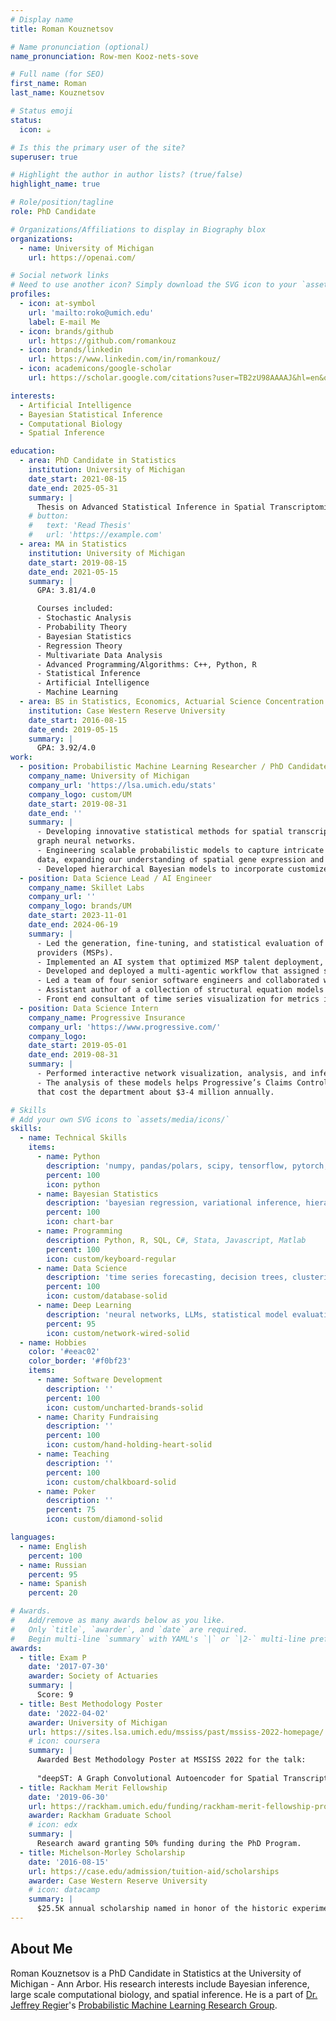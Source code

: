 ```yaml
---
# Display name
title: Roman Kouznetsov

# Name pronunciation (optional)
name_pronunciation: Row-men Kooz-nets-sove

# Full name (for SEO)
first_name: Roman
last_name: Kouznetsov

# Status emoji
status:
  icon: ☕️

# Is this the primary user of the site?
superuser: true

# Highlight the author in author lists? (true/false)
highlight_name: true

# Role/position/tagline
role: PhD Candidate

# Organizations/Affiliations to display in Biography blox
organizations:
  - name: University of Michigan
    url: https://openai.com/

# Social network links
# Need to use another icon? Simply download the SVG icon to your `assets/media/icons/` folder.
profiles:
  - icon: at-symbol
    url: 'mailto:roko@umich.edu'
    label: E-mail Me
  - icon: brands/github
    url: https://github.com/romankouz
  - icon: brands/linkedin
    url: https://www.linkedin.com/in/romankouz/
  - icon: academicons/google-scholar
    url: https://scholar.google.com/citations?user=TB2zU98AAAAJ&hl=en&oi=sra

interests:
  - Artificial Intelligence
  - Bayesian Statistical Inference
  - Computational Biology
  - Spatial Inference

education:
  - area: PhD Candidate in Statistics
    institution: University of Michigan
    date_start: 2021-08-15
    date_end: 2025-05-31
    summary: |
      Thesis on Advanced Statistical Inference in Spatial Transcriptomics. Lead author of deepST and BayXenSmooth models.
    # button:
    #   text: 'Read Thesis'
    #   url: 'https://example.com'
  - area: MA in Statistics
    institution: University of Michigan
    date_start: 2019-08-15
    date_end: 2021-05-15
    summary: |
      GPA: 3.81/4.0

      Courses included:
      - Stochastic Analysis
      - Probability Theory
      - Bayesian Statistics
      - Regression Theory
      - Multivariate Data Analysis
      - Advanced Programming/Algorithms: C++, Python, R
      - Statistical Inference
      - Artificial Intelligence
      - Machine Learning
  - area: BS in Statistics, Economics, Actuarial Science Concentration
    institution: Case Western Reserve University
    date_start: 2016-08-15
    date_end: 2019-05-15
    summary: |
      GPA: 3.92/4.0
work:
  - position: Probabilistic Machine Learning Researcher / PhD Candidate
    company_name: University of Michigan
    company_url: 'https://lsa.umich.edu/stats'
    company_logo: custom/UM
    date_start: 2019-08-31
    date_end: ''
    summary: |
      - Developing innovative statistical methods for spatial transcriptomics data by combining variational inference and
      graph neural networks.
      - Engineering scalable probabilistic models to capture intricate patterns in high-dimensional spatial transcriptomics
      data, expanding our understanding of spatial gene expression and cell (group) interactions.
      - Developed hierarchical Bayesian models to incorporate customized prior spatial knowledge.
  - position: Data Science Lead / AI Engineer
    company_name: Skillet Labs
    company_url: ''
    company_logo: brands/UM
    date_start: 2023-11-01
    date_end: 2024-06-19
    summary: |
      - Led the generation, fine-tuning, and statistical evaluation of large language models used by management service
      providers (MSPs).
      - Implemented an AI system that optimized MSP talent deployment, improving ticket resolution times.
      - Developed and deployed a multi-agentic workflow that assigned specific sub-tasks to specialized agents, decreasing hallucinations by nearly 100%.
      - Led a team of four senior software engineers and collaborated with two PhD researchers in economics and psychometrics to ship an autonomous, intelligent agent for IT ticket deployments. 
      - Assistant author of a collection of structural equation models meant for tracking experiential learning of burgeoning IT talent.
      - Front end consultant of time series visualization for metrics including workload variation, burnout, churn, and expected profit.
  - position: Data Science Intern
    company_name: Progressive Insurance
    company_url: 'https://www.progressive.com/'
    company_logo: 
    date_start: 2019-05-01
    date_end: 2019-08-31
    summary: |
      - Performed interactive network visualization, analysis, and inference for employment transitions in Claims Control.
      - The analysis of these models helps Progressive’s Claims Control department properly allocate new labor, decisions
      that cost the department about $3-4 million annually.

# Skills
# Add your own SVG icons to `assets/media/icons/`
skills:
  - name: Technical Skills
    items:
      - name: Python
        description: 'numpy, pandas/polars, scipy, tensorflow, pytorch, pymc3, nltk, beautifulsoup'
        percent: 100
        icon: python
      - name: Bayesian Statistics
        description: 'bayesian regression, variational inference, hierarchical modelling'
        percent: 100
        icon: chart-bar
      - name: Programming
        description: Python, R, SQL, C#, Stata, Javascript, Matlab
        percent: 100
        icon: custom/keyboard-regular
      - name: Data Science
        description: 'time series forecasting, decision trees, clustering, scalable data algorithms (Hadoop, Spark, Tableau), graphical modelling'
        percent: 100
        icon: custom/database-solid
      - name: Deep Learning
        description: 'neural networks, LLMs, statistical model evaluation'
        percent: 95
        icon: custom/network-wired-solid
  - name: Hobbies
    color: '#eeac02'
    color_border: '#f0bf23'
    items:
      - name: Software Development
        description: ''
        percent: 100
        icon: custom/uncharted-brands-solid
      - name: Charity Fundraising
        description: ''
        percent: 100
        icon: custom/hand-holding-heart-solid
      - name: Teaching
        description: ''
        percent: 100
        icon: custom/chalkboard-solid
      - name: Poker
        description: ''
        percent: 75
        icon: custom/diamond-solid

languages:
  - name: English
    percent: 100
  - name: Russian
    percent: 95
  - name: Spanish
    percent: 20

# Awards.
#   Add/remove as many awards below as you like.
#   Only `title`, `awarder`, and `date` are required.
#   Begin multi-line `summary` with YAML's `|` or `|2-` multi-line prefix and indent 2 spaces below.
awards:
  - title: Exam P
    date: '2017-07-30'
    awarder: Society of Actuaries
    summary: |
      Score: 9
  - title: Best Methodology Poster
    date: '2022-04-02'
    awarder: University of Michigan
    url: https://sites.lsa.umich.edu/mssiss/past/mssiss-2022-homepage/
    # icon: coursera
    summary: |
      Awarded Best Methodology Poster at MSSISS 2022 for the talk: 
      
      "deepST: A Graph Convolutional Autoencoder for Spatial Transcriptomics"
  - title: Rackham Merit Fellowship
    date: '2019-06-30'
    url: https://rackham.umich.edu/funding/rackham-merit-fellowship-program/
    awarder: Rackham Graduate School
    # icon: edx
    summary: |
      Research award granting 50% funding during the PhD Program.
  - title: Michelson-Morley Scholarship
    date: '2016-08-15'
    url: https://case.edu/admission/tuition-aid/scholarships
    awarder: Case Western Reserve University
    # icon: datacamp
    summary: |
      $25.5K annual scholarship named in honor of the historic experiment by Case School of Applied Science Professor Albert Michelson and Western Reserve College Professor Edward Morley and awarded to exceptional students who plan to major in science, technology, engineering or mathematics fields.
---
```


## About Me

Roman Kouznetsov is a PhD Candidate in Statistics at the University of Michigan - Ann Arbor. His research interests include Bayesian inference, large scale computational biology, and spatial inference. He is a part of [Dr. Jeffrey Regier](https://sites.lsa.umich.edu/regier/)'s [Probabilistic Machine Learning Research Group](https://sites.lsa.umich.edu/regier/research-group/).